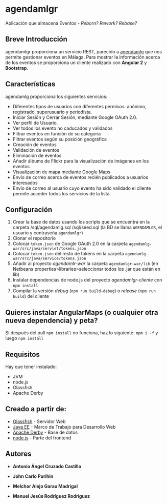 # agendamlgr
Aplicación que almacena Eventos - _Reborn? Rework? Rebase?_

## Breve Introducción
agendamlgr proporciona un servicio REST, parecido a [agendamlg][1] que nos permite gestionar eventos en Málaga.
Para mostrar la información acerca de los eventos se proporciona un cliente realizado con **Angular 2** y **Bootstrap**.      

## Características
agendamlg proporciona los siguientes servicios:     
* Diferentes tipos de usuarios con diferentes permisos: anónimo, registrado, superusuario y periodista.      
* Iniciar Sesión y Cerrar Sesión, mediante Google OAuth 2.0.     
* Ver perfil de Usuario.    
* Ver todos los evento no caducados y validados
* Filtrar eventos en función de su categoría
* Filtrar eventos según su posición geográfica
* Creación de eventos
* Validación de eventos
* Eliminación de eventos
* Añadir álbums de Flickr para la visualización de imágenes en los eventos
* Visualización de mapa mediante Google Maps
* Envío de correo acerca de eventos recién publicados a usuarios interesados
* Envío de correo al usuario cuyo evento ha sido validado
el cliente permite acceder todos los servicios de la lista.

## Configuración
 1. Crear la base de datos usando los scripts que se encuentra en la carpeta /sql/agendamlg.sql /sql/seed.sql (la BD se llama `AGENDAMLGR`, el usuario y contraseña `agendamlgr`)
 2. Clonar el repositorio
 3. Colocar `token.json` de Google OAuth 2.0 en la carpeta `agendamlg-war/src/java/servlet/tokens.json`
 4. Colocar `token.json` del resto de tokens en la carpeta `agendamlg-war/src/java/service/tokens.json`
 5. Añadir al proyecto _agendamlr-war_ la carpeta `agendamlgr-war/lib` (en Netbeans properties>libraries>seleccionar todos los .jar que están en lib)
 6. Instalar dependencias de node.js del proyecto _agendamlgr-cliente_ con `npm install`
 7. Compilar la versión _debug_ (`npm run build-debug`) o _release_ (`npm run build`) del cliente

## Quieres instalar AngularMaps (o cualquier otra nueva dependencia) y peta?
Si después del pull `npm install` no funciona, haz lo siguiente: `npm i -f` y luego `npm install`

## Requisitos
Hay que tener instalado:
* JVM
* node.js
* Glassfish
* Apache Derby

## Creado a partir de:
* [Glassfish](https://javaee.github.io/glassfish/) - Servidor Web
* [Java EE](http://www.oracle.com/technetwork/java/javaee/overview/index.html) - Marco de Trabajo para Desarrollo Web
* [Apache Derby](https://db.apache.org/derby/) - Base de datos
* [node.js][2] - Parte del frontend

## Autores
* **Antonio Ángel Cruzado Castillo**
* **John Carlo Purihin**
* **Melchor Alejo Garau Madrigal**
* **Manuel Jesús Rodríguez Rodríguez**

  [1]: https://github.com/aangelcc/agendamlg
  [2]: http://nodejs.org
